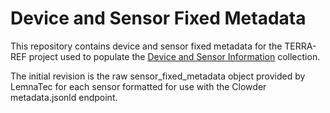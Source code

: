 # Device and Sensor Fixed Metadata

This repository contains device and sensor fixed metadata for the TERRA-REF project used to populate the [Device and Sensor Information](https://terraref.ncsa.illinois.edu/clowder/collection/58035fa34f0c4a438cbb53dc) collection.

The initial revision is the raw sensor_fixed_metadata object provided by LemnaTec for each sensor formatted for use with the Clowder metadata.jsonld endpoint.
